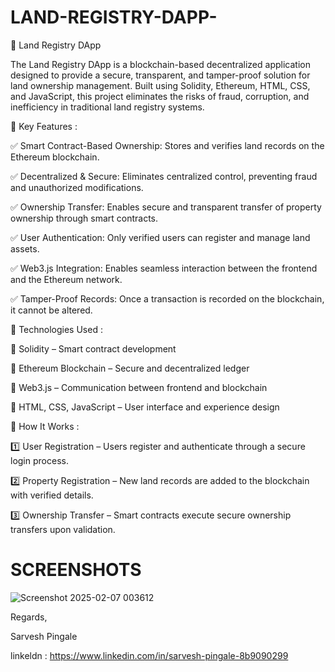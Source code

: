 # LAND-REGISTRY-DAPP-

🔗 Land Registry DApp 

The Land Registry DApp is a blockchain-based decentralized application designed to provide a secure, transparent, and tamper-proof solution for land ownership management. Built using Solidity, Ethereum, HTML, CSS, and JavaScript, this project eliminates the risks of fraud, corruption, and inefficiency in traditional land registry systems.


🔹 Key Features :


✅ Smart Contract-Based      Ownership: Stores and verifies land records on the Ethereum blockchain.

✅ Decentralized & Secure:   Eliminates centralized control, preventing fraud and unauthorized modifications.

✅ Ownership Transfer:     Enables secure and transparent transfer of property ownership through smart contracts.

✅ User Authentication:    Only verified users can register and manage land assets.

✅ Web3.js Integration:     Enables seamless interaction between the frontend and the Ethereum network.

✅ Tamper-Proof Records:    Once a transaction is recorded on the blockchain, it cannot be altered.


🔹 Technologies Used :

🔹 Solidity – Smart contract development

🔹 Ethereum Blockchain – Secure and decentralized ledger

🔹 Web3.js – Communication between frontend and blockchain

🔹 HTML, CSS, JavaScript – User interface and experience design


🔹 How It Works :


1️⃣ User Registration – Users register and authenticate through a secure login process.

2️⃣ Property Registration – New land records are added to the blockchain with verified details.

3️⃣ Ownership Transfer – Smart contracts execute secure ownership transfers upon validation.







# SCREENSHOTS


![Screenshot 2025-02-07 003612](https://github.com/user-attachments/assets/3a7a56ce-eb5c-43c9-8865-8b0110d00c79)




Regards,

Sarvesh Pingale





linkeldn : https://www.linkedin.com/in/sarvesh-pingale-8b9090299


